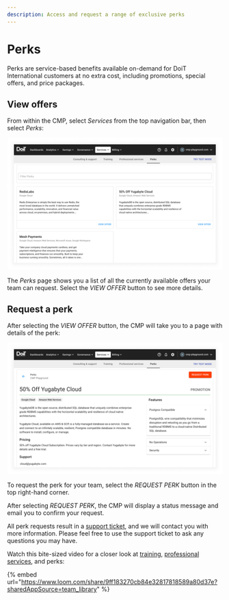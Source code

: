 ```yaml
---
description: Access and request a range of exclusive perks
---
```


# Perks

Perks are service-based benefits available on-demand for DoiT International customers at no extra cost, including promotions, special offers, and price packages.

## View offers

From within the CMP, select _Services_ from the top navigation bar, then select _Perks_:

![A screenshot showing the _Perks_ page](../.gitbook/assets/cmp-services-perks.png)

The _Perks_ page shows you a list of all the currently available offers your team can request. Select the _VIEW OFFER_ button to see more details.

## Request a perk

After selecting the _VIEW OFFER_ button, the CMP will take you to a page with details of the perk:

![A screenshot showing a perks offer](../.gitbook/assets/cmp-services-perks-offer.png)

To request the perk for your team, select the _REQUEST PERK_ button in the top right-hand corner.

After selecting _REQUEST PERK_, the CMP will display a status message and email you to confirm your request.

All perk requests result in a [support ticket](consulting-support/README.md), and we will contact you with more information. Please feel free to use the support ticket to ask any questions you may have.

Watch this bite-sized video for a closer look at [training](training.md), [professional services](proserv.md), and perks:

{% embed url="https://www.loom.com/share/9ff183270cb84e32817818589a80d37e?sharedAppSource=team_library" %}
